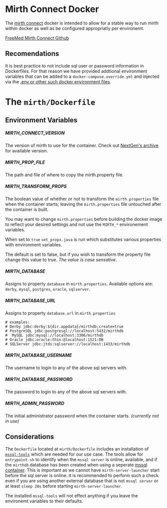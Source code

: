 # Mirth Connect Docker

The [mirth connect](https://www.nextgen.com/products-and-services/integration-engine) 
docker is intended to allow for a stable way to run mirth within docker as 
well as be configured appropriatly per environemt.

[FreeMed Mirth Connect Github](https://github.com/freemed/mirth/tree/master/server)

## Recomendations

It is best practice to not include sql user or password information in Dockerfiles. For that reason we have provided addtional environment variables
that can be added to a `docker-compose.override.yml` and injected via the [.env
or other such docker environment files](https://docs.docker.com/compose/env-file/).

# The `mirth/Dockerfile`

## Environment Variables

##### MIRTH_CONNECT_VERSION

The version of mirth to use for the container. Check out [NextGen's archive](http://downloads.mirthcorp.com/archive/connect/) for available version.

##### MIRTH_PROP_FILE

The path and file of where to copy the mirth.property file.

##### MIRTH_TRANSFORM_PROPS

The boolean value of whether or not to transform the `mirth.properties` 
file when the container starts; leaving the `mirth.properties` file untouched
after the container is built.

You may want to change `mirth.properties` before building the docker image
to reflect your desired settings and not use the `MIRTH_*` environement 
variables.

When set to `true` `set_props.java` is run which substitutes various properties
with environment variables.

The default is set to false, but if you wish to transform the property file change this value to true. _The value is case sensative_. 

##### MIRTH_DATABASE

Assigns to property `database` in `mirth.properties`. Available options are: `derby`, `mysql`, `postgres`, `oracle`, `sqlserver`.

##### MIRTH_DATABASE_URL

Assigns to property `database.url` in `mirth.properties`

```
# examples:
# Derby jdbc:derby:${dir.appdata}/mirthdb;create=true
# PostgreSQL jdbc:postgresql://localhost:5432/mirthdb
#  MySQL jdbc:mysql://localhost:3306/mirthdb
# Oracle jdbc:oracle:thin:@localhost:1521:DB
# SQLServer jdbc:jtds:sqlserver://localhost:1433/mirthdb
```

##### MIRTH_DATABASE_USERNAME

The username to login to any of the above sql servers with.

##### MIRTH_DATABASE_PASSWORD

The password to login to any of the above sql servers with.

##### MIRTH_ADMIN_PASSWORD

The initial administrator password when the container starts. _(currently not in use)_

## Considerations

The `Dockerfile` located at `mirth/Dockerfile` includes an installation of [`mssql-tools`](https://docs.microsoft.com/en-us/sql/tools/sqlcmd-utility?view=sql-server-2017) which are needed for our use case. The tools allow for `entrypoint.sh` to identify when the `mssql server` is online, available, and if the `mirthdb` database has been created when using a seperate [mssql container](https://hub.docker.com/_/microsoft-mssql-server). This is important
as we cannot have `mirth-server-launcher` start before the sql server is online.
it is recommended to perform such a check even if you are using another external database that is not `mssql server`  or at least `sleep 20s`
before starting `mirth-server-launcher`.

The installed `mssql-tools` will not effect anything if you leave the environemt
variables to their defaults.
